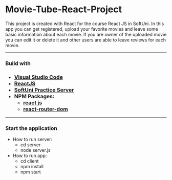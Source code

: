 <h1> Movie-Tube-React-Project </h1>

<p> This project is created with React for the course React JS in SoftUni.
In this app you can get registered, upload your favorite movies and leave some basic information about each movie. If you are owner of the uploaded movie you can edit it or delete it and other users are able to leave reviews for each movie. </p>

-------------------------------------------------------------------------------------------------------------------------------------------------------------------------

<h3> Build with <h3>
  
  - [Visual Studio Code](https://code.visualstudio.com/ "Visual Studio Code")
  - [ReactJS](https://react.dev/)
  - [SoftUni Practice Server](https://github.com/softuni-practice-server/softuni-practice-server)
  - NPM Packages:
    - [react js](https://www.npmjs.com/package/react)
    - [react-router-dom](https://reactrouter.com/en/main/start/tutorial)

  --------------------------------------
<h3>Start the application </h3>  
  
- How to run server:
  - cd server
  - node server.js
- How to run app:
  - cd client
  - npm install
  - npm start
